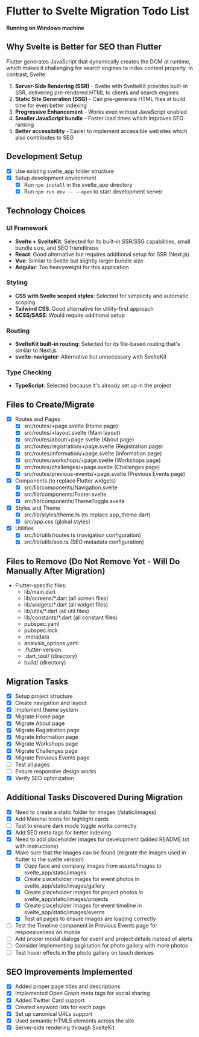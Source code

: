 # Flutter to Svelte Migration Todo List

**Running on Windows machine**

## Why Svelte is Better for SEO than Flutter

Flutter generates JavaScript that dynamically creates the DOM at runtime, which makes it challenging for search engines to index content properly. In contrast, Svelte:

1. **Server-Side Rendering (SSR)** - Svelte with SvelteKit provides built-in SSR, delivering pre-rendered HTML to clients and search engines
2. **Static Site Generation (SSG)** - Can pre-generate HTML files at build time for even better indexing
3. **Progressive Enhancement** - Works even without JavaScript enabled
4. **Smaller JavaScript bundle** - Faster load times which improves SEO ranking
5. **Better accessibility** - Easier to implement accessible websites which also contributes to SEO

## Development Setup

- [x] Use existing svelte_app folder structure
- [x] Setup development environment
  - [x] Run `npm install` in the svelte_app directory
  - [x] Run `npm run dev -- --open` to start development server

## Technology Choices

### UI Framework
- **Svelte + SvelteKit**: Selected for its built-in SSR/SSG capabilities, small bundle size, and SEO friendliness
- **React**: Good alternative but requires additional setup for SSR (Next.js)
- **Vue**: Similar to Svelte but slightly larger bundle size
- **Angular**: Too heavyweight for this application

### Styling
- **CSS with Svelte scoped styles**: Selected for simplicity and automatic scoping
- **Tailwind CSS**: Good alternative for utility-first approach
- **SCSS/SASS**: Would require additional setup

### Routing
- **SvelteKit built-in routing**: Selected for its file-based routing that's similar to Next.js
- **svelte-navigator**: Alternative but unnecessary with SvelteKit

### Type Checking
- **TypeScript**: Selected because it's already set up in the project

## Files to Create/Migrate

- [x] Routes and Pages
  - [x] src/routes/+page.svelte (Home page)
  - [x] src/routes/+layout.svelte (Main layout)
  - [x] src/routes/about/+page.svelte (About page)
  - [x] src/routes/registration/+page.svelte (Registration page)
  - [x] src/routes/information/+page.svelte (Information page)
  - [x] src/routes/workshops/+page.svelte (Workshops page)
  - [x] src/routes/challenges/+page.svelte (Challenges page)
  - [x] src/routes/previous-events/+page.svelte (Previous Events page)

- [x] Components (to replace Flutter widgets)
  - [x] src/lib/components/Navigation.svelte
  - [x] src/lib/components/Footer.svelte
  - [x] src/lib/components/ThemeToggle.svelte

- [x] Styles and Theme
  - [x] src/lib/styles/theme.ts (to replace app_theme.dart)
  - [x] src/app.css (global styles)

- [x] Utilities
  - [x] src/lib/utils/routes.ts (navigation configuration)
  - [x] src/lib/utils/seo.ts (SEO metadata configuration)

## Files to Remove (Do Not Remove Yet - Will Do Manually After Migration)

- Flutter-specific files:
  - lib/main.dart
  - lib/screens/*.dart (all screen files)
  - lib/widgets/*.dart (all widget files)
  - lib/utils/*.dart (all util files)
  - lib/constants/*.dart (all constant files)
  - pubspec.yaml
  - pubspec.lock
  - .metadata
  - analysis_options.yaml
  - .flutter-version
  - .dart_tool/ (directory)
  - build/ (directory) 

## Migration Tasks

- [x] Setup project structure
- [x] Create navigation and layout
- [x] Implement theme system
- [x] Migrate Home page
- [x] Migrate About page
- [x] Migrate Registration page
- [x] Migrate Information page
- [x] Migrate Workshops page
- [x] Migrate Challenges page
- [x] Migrate Previous Events page
- [ ] Test all pages
- [ ] Ensure responsive design works
- [x] Verify SEO optimization

## Additional Tasks Discovered During Migration

- [x] Need to create a static folder for images (/static/images)
- [x] Add Material Icons for highlight cards
- [ ] Test to ensure dark mode toggle works correctly
- [x] Add SEO meta tags for better indexing
- [x] Need to add placeholder images for development (added README.txt with instructions)
- [x] Make sure that the images can be found (migrate the images used in flutter to the svelte version)
  - [x] Copy face and company images from assets/images to svelte_app/static/images
  - [x] Create placeholder images for event photos in svelte_app/static/images/gallery 
  - [x] Create placeholder images for project photos in svelte_app/static/images/projects
  - [x] Create placeholder images for event timeline in svelte_app/static/images/events
  - [x] Test all pages to ensure images are loading correctly
- [ ] Test the Timeline component in Previous Events page for responsiveness on mobile
- [ ] Add proper modal dialogs for event and project details instead of alerts
- [ ] Consider implementing pagination for photo gallery with more photos
- [ ] Test hover effects in the photo gallery on touch devices

## SEO Improvements Implemented

- [x] Added proper page titles and descriptions
- [x] Implemented Open Graph meta tags for social sharing
- [x] Added Twitter Card support
- [x] Created keyword lists for each page
- [x] Set up canonical URLs support
- [x] Used semantic HTML5 elements across the site
- [x] Server-side rendering through SvelteKit 